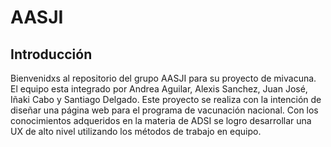 # AASJI

## Introducción 

Bienvenidxs al repositorio del grupo AASJI para su proyecto de mivacuna. El equipo esta integrado por Andrea Aguilar, Alexis Sanchez, Juan José, Iñaki Cabo y Santiago Delgado. Este proyecto se realiza con la intención de diseñar una página web para el programa de vacunación nacional. Con los conocimientos adqueridos en la materia de ADSI se logro desarrollar una UX de alto nivel utilizando los métodos de trabajo en equipo.

## 
